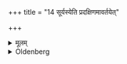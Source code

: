 +++
title = "14 सूर्यस्येति प्रदक्षिणमावर्तयेत्"

+++

<details><summary>मूलम्</summary>

सूर्यस्येति प्रदक्षिणमावर्तयेत् १४
</details>

<details><summary>Oldenberg</summary>

14. With (the formula), 'Move in the sun's course' (l.l. 19) he should make him turn round from left to right.
</details>
